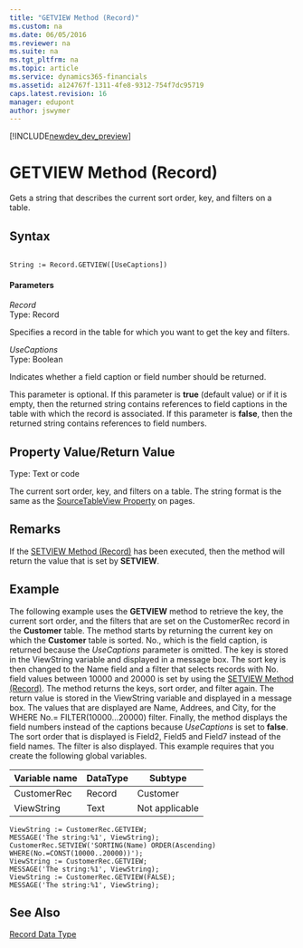 ```yaml
---
title: "GETVIEW Method (Record)"
ms.custom: na
ms.date: 06/05/2016
ms.reviewer: na
ms.suite: na
ms.tgt_pltfrm: na
ms.topic: article
ms.service: dynamics365-financials
ms.assetid: a124767f-1311-4fe8-9312-754f7dc95719
caps.latest.revision: 16
manager: edupont
author: jswymer
---
```


[!INCLUDE[newdev_dev_preview](../includes/newdev_dev_preview.md)]

# GETVIEW Method (Record)
Gets a string that describes the current sort order, key, and filters on a table.  
  
## Syntax  
  
```  
  
String := Record.GETVIEW([UseCaptions])  
```  
  
#### Parameters  
 *Record*  
 Type: Record  
  
 Specifies a record in the table for which you want to get the key and filters.  
  
 *UseCaptions*  
 Type: Boolean  
  
 Indicates whether a field caption or field number should be returned.  
  
 This parameter is optional. If this parameter is **true** \(default value\) or if it is empty, then the returned string contains references to field captions in the table with which the record is associated. If this parameter is **false**, then the returned string contains references to field numbers.  
  
## Property Value/Return Value  
 Type: Text or code  
  
 The current sort order, key, and filters on a table. The string format is the same as the [SourceTableView Property](../properties/devenv-SourceTableView-Property.md) on pages.  
  
## Remarks  
 If the [SETVIEW Method \(Record\)](devenv-SETVIEW-Method-Record.md) has been executed, then the method will return the value that is set by **SETVIEW**.  
  
## Example  
 The following example uses the **GETVIEW** method to retrieve the key, the current sort order, and the filters that are set on the CustomerRec record in the **Customer** table. The method starts by returning the current key on which the **Customer** table is sorted. No., which is the field caption, is returned because the *UseCaptions* parameter is omitted. The key is stored in the ViewString variable and displayed in a message box. The sort key is then changed to the Name field and a filter that selects records with No. field values between 10000 and 20000 is set by using the [SETVIEW Method \(Record\)](devenv-SETVIEW-Method-Record.md). The method returns the keys, sort order, and filter again. The return value is stored in the ViewString variable and displayed in a message box. The values that are displayed are Name, Addrees, and City, for the WHERE No.= FILTER\(10000…20000\) filter. Finally, the method displays the field numbers instead of the captions because *UseCaptions* is set to **false**. The sort order that is displayed is Field2, Field5 and Field7 instead of the field names. The filter is also displayed. This example requires that you create the following global variables.  
  
|Variable name|DataType|Subtype|  
|-------------------|--------------|-------------|  
|CustomerRec|Record|Customer|  
|ViewString|Text|Not applicable|  
  
```  
ViewString := CustomerRec.GETVIEW;  
MESSAGE('The string:%1', ViewString);  
CustomerRec.SETVIEW('SORTING(Name) ORDER(Ascending) WHERE(No.=CONST(10000..20000))');  
ViewString := CustomerRec.GETVIEW;  
MESSAGE('The string:%1', ViewString);  
ViewString := CustomerRec.GETVIEW(FALSE);  
MESSAGE('The string:%1', ViewString);  
```  
  
## See Also  
 [Record Data Type](../datatypes/devenv-Record-Data-Type.md)
